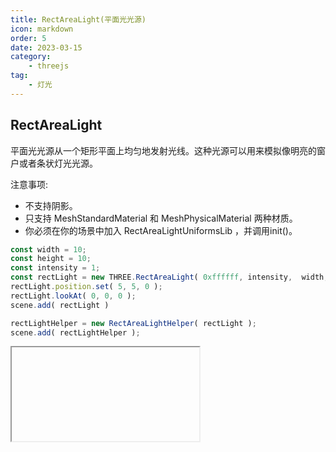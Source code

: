 ```yaml
---
title: RectAreaLight(平面光光源)
icon: markdown
order: 5
date: 2023-03-15
category:
    - threejs
tag:
    - 灯光
---
```


## RectAreaLight

平面光光源从一个矩形平面上均匀地发射光线。这种光源可以用来模拟像明亮的窗户或者条状灯光光源。

注意事项:

- 不支持阴影。
- 只支持 MeshStandardMaterial 和 MeshPhysicalMaterial 两种材质。
- 你必须在你的场景中加入 RectAreaLightUniformsLib ，并调用init()。

```js
const width = 10;
const height = 10;
const intensity = 1;
const rectLight = new THREE.RectAreaLight( 0xffffff, intensity,  width, height );
rectLight.position.set( 5, 5, 0 );
rectLight.lookAt( 0, 0, 0 );
scene.add( rectLight )

rectLightHelper = new RectAreaLightHelper( rectLight );
scene.add( rectLightHelper );
```

<IFrame url="https://luotainxu-demo.netlify.app/#/threejs/light/rectAreaLight"/>

## 构造器

## color : Integer

color - (可选参数) 十六进制数字表示的光照颜色。缺省值为 0xffffff (白色)

## intensity : Float

intensity - (可选参数) 光源强度／亮度 。缺省值为 1。

## width : Float

width - (可选参数) 光源宽度。缺省值为 10。

## height : Float

height - (可选参数) 光源高度。缺省值为 10。

## 属性

公共属性请查看基类[Light](/threejs/灯光/Light.md)。

### .isRectAreaLight : Boolean

Read-only标志，用于检查给定对象是否为平面光类型。

## 方法

公共方法请查看基类[Light](/threejs/灯光/Light.md)。

### .copy ( source : RectAreaLight ) : this

将所有属性的值从源 source 复制到此平面光光源对象。
